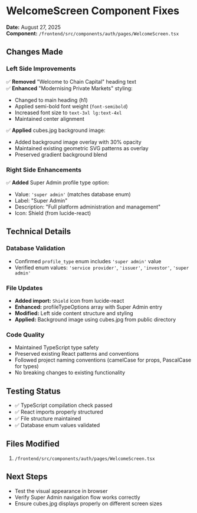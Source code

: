 # WelcomeScreen Component Fixes

**Date:** August 27, 2025  
**Component:** `/frontend/src/components/auth/pages/WelcomeScreen.tsx`

## Changes Made

### Left Side Improvements
✅ **Removed** "Welcome to Chain Capital" heading text  
✅ **Enhanced** "Modernising Private Markets" styling:
- Changed to main heading (h1) 
- Applied semi-bold font weight (`font-semibold`)
- Increased font size to `text-3xl lg:text-4xl`
- Maintained center alignment

✅ **Applied** cubes.jpg background image:
- Added background image overlay with 30% opacity
- Maintained existing geometric SVG patterns as overlay
- Preserved gradient background blend

### Right Side Enhancements
✅ **Added** Super Admin profile type option:
- Value: `'super admin'` (matches database enum)
- Label: "Super Admin"  
- Description: "Full platform administration and management"
- Icon: Shield (from lucide-react)

## Technical Details

### Database Validation
- Confirmed `profile_type` enum includes `'super admin'` value
- Verified enum values: `'service provider'`, `'issuer'`, `'investor'`, `'super admin'`

### File Updates
- **Added import:** `Shield` icon from lucide-react
- **Enhanced:** profileTypeOptions array with Super Admin entry
- **Modified:** Left side content structure and styling
- **Applied:** Background image using cubes.jpg from public directory

### Code Quality
- Maintained TypeScript type safety
- Preserved existing React patterns and conventions  
- Followed project naming conventions (camelCase for props, PascalCase for types)
- No breaking changes to existing functionality

## Testing Status
- ✅ TypeScript compilation check passed
- ✅ React imports properly structured
- ✅ File structure maintained
- ✅ Database enum values validated

## Files Modified
1. `/frontend/src/components/auth/pages/WelcomeScreen.tsx`

## Next Steps
- Test the visual appearance in browser
- Verify Super Admin navigation flow works correctly
- Ensure cubes.jpg displays properly on different screen sizes
